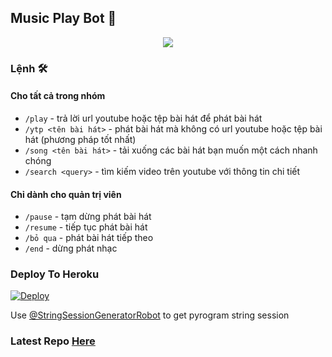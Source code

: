 <h2 align="centre">Music Play Bot 🎵</h2>

<p align="center">
  <img src="https://telegra.ph/file/e1d2e60a756b2cda8a058.jpg">
</p>

### Lệnh 🛠
#### Cho tất cả trong nhóm
- `/play` - trả lời url youtube hoặc tệp bài hát để phát bài hát
- `/ytp <tên bài hát>` - phát bài hát mà không có url youtube hoặc tệp bài hát (phương pháp tốt nhất)
- `/song <tên bài hát>` - tải xuống các bài hát bạn muốn một cách nhanh chóng
- `/search <query>` - tìm kiếm video trên youtube với thông tin chi tiết

#### Chỉ dành cho quản trị viên
- `/pause` - tạm dừng phát bài hát
- `/resume` - tiếp tục phát bài hát
- `/bỏ qua` - phát bài hát tiếp theo
- `/end` - dừng phát nhạc

### Deploy To Heroku</h4>

[![Deploy](https://www.herokucdn.com/deploy/button.svg)](https://heroku.com/deploy?template=https://github.com/RyoCoder/GroupMusicBot)

Use [@StringSessionGeneratorRobot](https://t.me/StringSessionGeneratorRobot) to get pyrogram string session

### Latest Repo [Here](https://github.com/Infinity-Bots/GroupMusicPlayerBot)
